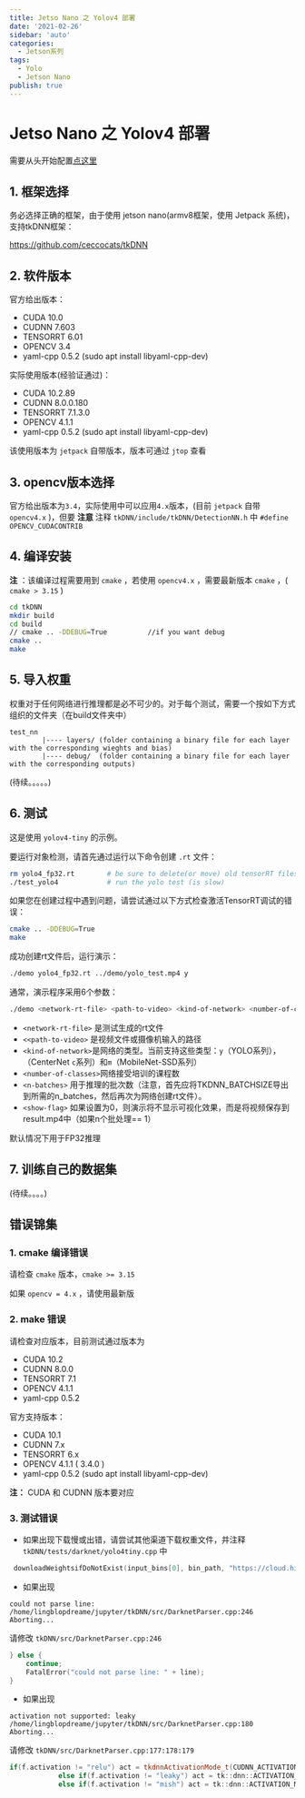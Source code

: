 ```yaml
---
title: Jetso Nano 之 Yolov4 部署
date: '2021-02-26'
sidebar: 'auto'
categories:
  - Jetson系列
tags: 
  - Yolo
  - Jetson Nano
publish: true
---
```


# Jetso Nano 之 Yolov4 部署


需要从头开始配置[点这里](./jetson-nano-zhe.md)

## 1. 框架选择

务必选择正确的框架，由于使用 jetson nano(armv8框架，使用 Jetpack 系统)，支持tkDNN框架：

https://github.com/ceccocats/tkDNN

## 2. 软件版本

官方给出版本：

+ CUDA 10.0
+ CUDNN 7.603
+ TENSORRT 6.01
+ OPENCV 3.4
+ yaml-cpp 0.5.2 (sudo apt install libyaml-cpp-dev)

实际使用版本(经验证通过)：

+ CUDA 10.2.89
+ CUDNN 8.0.0.180
+ TENSORRT 7.1.3.0
+ OPENCV 4.1.1
+ yaml-cpp 0.5.2 (sudo apt install libyaml-cpp-dev)

该使用版本为 `jetpack` 自带版本，版本可通过 `jtop` 查看

## 3. opencv版本选择

官方给出版本为`3.4`，实际使用中可以应用`4.x`版本，(目前 `jetpack` 自带 `opencv4.x` )，但要 **注意** 注释 `tkDNN/include/tkDNN/DetectionNN.h` 中 `#define OPENCV_CUDACONTRIB` 

## 4. 编译安装

**注** ：该编译过程需要用到 `cmake` ，若使用 `opencv4.x` ，需要最新版本 `cmake` ，( `cmake > 3.15` )  

```bash
cd tkDNN
mkdir build
cd build
// cmake .. -DDEBUG=True          //if you want debug
cmake ..
make
```

## 5. 导入权重

权重对于任何网络进行推理都是必不可少的。对于每个测试，需要一个按如下方式组织的文件夹（在build文件夹中）

```
test_nn
        |---- layers/ (folder containing a binary file for each layer with the corresponding wieghts and bias)
        |---- debug/  (folder containing a binary file for each layer with the corresponding outputs)

```

(待续。。。。。)

## 6. 测试

这是使用 `yolov4-tiny` 的示例。

要运行对象检测，请首先通过运行以下命令创建 `.rt` 文件：

```bash
rm yolo4_fp32.rt        # be sure to delete(or move) old tensorRT files
./test_yolo4            # run the yolo test (is slow)
```

如果您在创建过程中遇到问题，请尝试通过以下方式检查激活TensorRT调试的错误：

```bash
cmake .. -DDEBUG=True
make
```

成功创建rt文件后，运行演示：

```bash
./demo yolo4_fp32.rt ../demo/yolo_test.mp4 y
```

通常，演示程序采用6个参数：

```bash
./demo <network-rt-file> <path-to-video> <kind-of-network> <number-of-classes> <n-batches> <show-flag>
```

+ `<network-rt-file>` 是测试生成的rt文件
+ `<<path-to-video>` 是视频文件或摄像机输入的路径
+ `<kind-of-network>`是网络的类型。当前支持这些类型：`y`（YOLO系列），（CenterNet `c`系列）和`m`（MobileNet-SSD系列）
+ `<number-of-classes>`网络接受培训的课程数
+ `<n-batches>` 用于推理的批次数（注意，首先应将TKDNN_BATCHSIZE导出到所需的n_batches，然后再次为网络创建rt文件）。
+ `<show-flag>` 如果设置为0，则演示将不显示可视化效果，而是将视频保存到result.mp4中（如果n个批处理== 1）

默认情况下用于FP32推理

## 7. 训练自己的数据集

(待续。。。。)



## 错误锦集

### 1. cmake 编译错误

请检查 `cmake` 版本，`cmake >= 3.15` 

如果 `opencv = 4.x` ，请使用最新版

### 2. make 错误

请检查对应版本，目前测试通过版本为

+ CUDA 10.2
+ CUDNN 8.0.0
+ TENSORRT 7.1
+ OPENCV 4.1.1
+ yaml-cpp 0.5.2 

官方支持版本：

+ CUDA 10.1
+ CUDNN 7.x
+ TENSORRT 6.x
+ OPENCV 4.1.1 ( 3.4.0 )
+ yaml-cpp 0.5.2 (sudo apt install libyaml-cpp-dev)

**注：** CUDA 和 CUDNN 版本要对应

### 3. 测试错误

- 如果出现下载慢或出错，请尝试其他渠道下载权重文件，并注释 `tkDNN/tests/darknet/yolo4tiny.cpp` 中

```c++
 downloadWeightsifDoNotExist(input_bins[0], bin_path, "https://cloud.hipert.unimore.it/s/iRnc4pSqmx78gJs/download");
```

- 如果出现

```
could not parse line: 
/home/lingblopdreame/jupyter/tkDNN/src/DarknetParser.cpp:246
Aborting...
```

请修改 `tkDNN/src/DarknetParser.cpp:246` 

```c++
} else {
	continue;
	FatalError("could not parse line: " + line);
}
```

- 如果出现

```
activation not supported: leaky
/home/lingblopdreame/jupyter/tkDNN/src/DarknetParser.cpp:180
Aborting...
```

请修改 `tkDNN/src/DarknetParser.cpp:177:178:179` 

```c++
if(f.activation != "relu") act = tkdnnActivationMode_t(CUDNN_ACTIVATION_RELU);
            else if(f.activation != "leaky") act = tk::dnn::ACTIVATION_LEAKY;
            else if(f.activation != "mish") act = tk::dnn::ACTIVATION_MISH;
```







